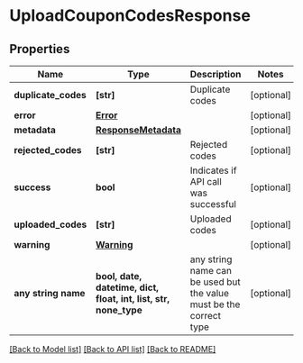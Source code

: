 # UploadCouponCodesResponse


## Properties
Name | Type | Description | Notes
------------ | ------------- | ------------- | -------------
**duplicate_codes** | **[str]** | Duplicate codes | [optional] 
**error** | [**Error**](Error.md) |  | [optional] 
**metadata** | [**ResponseMetadata**](ResponseMetadata.md) |  | [optional] 
**rejected_codes** | **[str]** | Rejected codes | [optional] 
**success** | **bool** | Indicates if API call was successful | [optional] 
**uploaded_codes** | **[str]** | Uploaded codes | [optional] 
**warning** | [**Warning**](Warning.md) |  | [optional] 
**any string name** | **bool, date, datetime, dict, float, int, list, str, none_type** | any string name can be used but the value must be the correct type | [optional]

[[Back to Model list]](../README.md#documentation-for-models) [[Back to API list]](../README.md#documentation-for-api-endpoints) [[Back to README]](../README.md)


